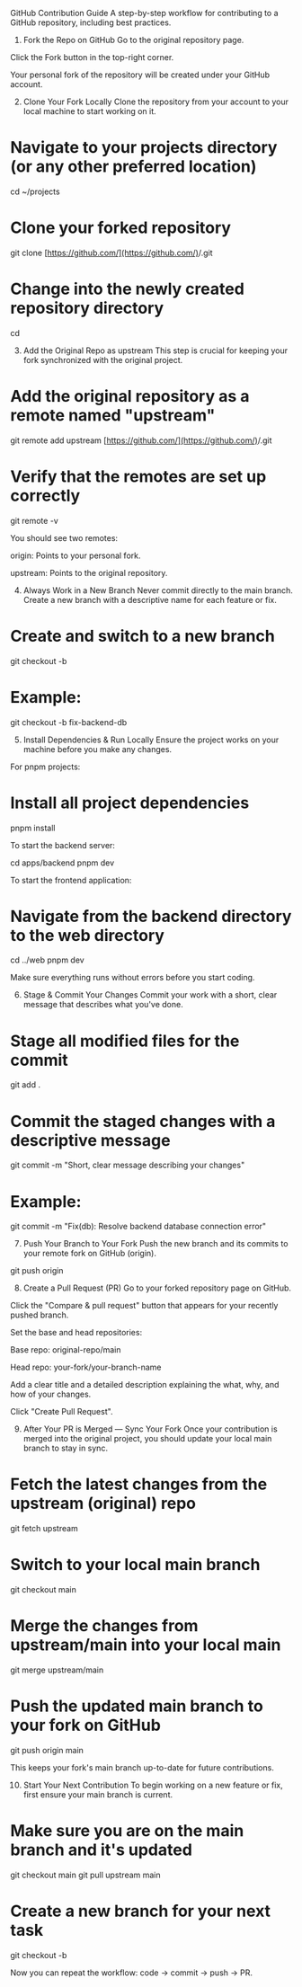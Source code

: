 GitHub Contribution Guide
A step-by-step workflow for contributing to a GitHub repository, including best practices.

1. Fork the Repo on GitHub
Go to the original repository page.

Click the Fork button in the top-right corner.

Your personal fork of the repository will be created under your GitHub account.

2. Clone Your Fork Locally
Clone the repository from your account to your local machine to start working on it.

# Navigate to your projects directory (or any other preferred location)
cd ~/projects

# Clone your forked repository
git clone [https://github.com/](https://github.com/)<your-username>/<repo-name>.git

# Change into the newly created repository directory
cd <repo-name>

3. Add the Original Repo as upstream
This step is crucial for keeping your fork synchronized with the original project.

# Add the original repository as a remote named "upstream"
git remote add upstream [https://github.com/](https://github.com/)<original-owner>/<repo-name>.git

# Verify that the remotes are set up correctly
git remote -v

You should see two remotes:

origin: Points to your personal fork.

upstream: Points to the original repository.

4. Always Work in a New Branch
Never commit directly to the main branch. Create a new branch with a descriptive name for each feature or fix.

# Create and switch to a new branch
git checkout -b <feature-or-fix-name>

# Example:
git checkout -b fix-backend-db

5. Install Dependencies & Run Locally
Ensure the project works on your machine before you make any changes.

For pnpm projects:

# Install all project dependencies
pnpm install

To start the backend server:

cd apps/backend
pnpm dev

To start the frontend application:

# Navigate from the backend directory to the web directory
cd ../web
pnpm dev

Make sure everything runs without errors before you start coding.

6. Stage & Commit Your Changes
Commit your work with a short, clear message that describes what you've done.

# Stage all modified files for the commit
git add .

# Commit the staged changes with a descriptive message
git commit -m "Short, clear message describing your changes"

# Example:
git commit -m "Fix(db): Resolve backend database connection error"

7. Push Your Branch to Your Fork
Push the new branch and its commits to your remote fork on GitHub (origin).

git push origin <feature-or-fix-name>

8. Create a Pull Request (PR)
Go to your forked repository page on GitHub.

Click the "Compare & pull request" button that appears for your recently pushed branch.

Set the base and head repositories:

Base repo: original-repo/main

Head repo: your-fork/your-branch-name

Add a clear title and a detailed description explaining the what, why, and how of your changes.

Click "Create Pull Request".

9. After Your PR is Merged — Sync Your Fork
Once your contribution is merged into the original project, you should update your local main branch to stay in sync.

# Fetch the latest changes from the upstream (original) repo
git fetch upstream

# Switch to your local main branch
git checkout main

# Merge the changes from upstream/main into your local main
git merge upstream/main

# Push the updated main branch to your fork on GitHub
git push origin main

This keeps your fork's main branch up-to-date for future contributions.

10. Start Your Next Contribution
To begin working on a new feature or fix, first ensure your main branch is current.

# Make sure you are on the main branch and it's updated
git checkout main
git pull upstream main

# Create a new branch for your next task
git checkout -b <next-feature-name>

Now you can repeat the workflow: code → commit → push → PR.